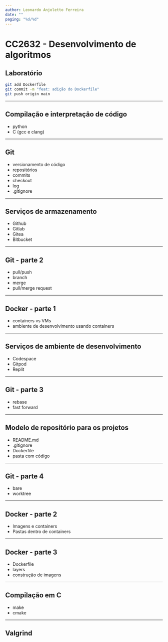 ```yaml
---
author: Leonardo Anjoletto Ferreira
date: ""
paging: "%d/%d"
---
```


# CC2632 - Desenvolvimento de algoritmos
## Laboratório

```sh
git add Dockerfile
git commit -m "feat: adição do Dockerfile"
git push origin main
```

---

## Compilação e interpretação de código

- python
- C (gcc e clang)

---

## Git

- versionamento de código
- repositórios
- commits
- checkout
- log
- .gitignore

---

## Serviços de armazenamento

- Github
- Gitlab
- Gitea
- Bitbucket

---

## Git - parte 2

- pull/push
- branch
- merge
- pull/merge request

---

## Docker - parte 1

- containers vs VMs
- ambiente de desenvolvimento usando containers

---

## Serviços de ambiente de desenvolvimento

- Codespace
- Gitpod
- Replit

---

## Git - parte 3

- rebase
- fast forward

---

## Modelo de repositório para os projetos

- README.md
- .gitignore
- Dockerfile
- pasta com código

---

## Git - parte 4

- bare
- worktree

---

## Docker - parte 2

- Imagens e containers
- Pastas dentro de containers

---

## Docker - parte 3

- Dockerfile
- layers
- construção de imagens

---

## Compilação em C

- make
- cmake

---

## Valgrind

